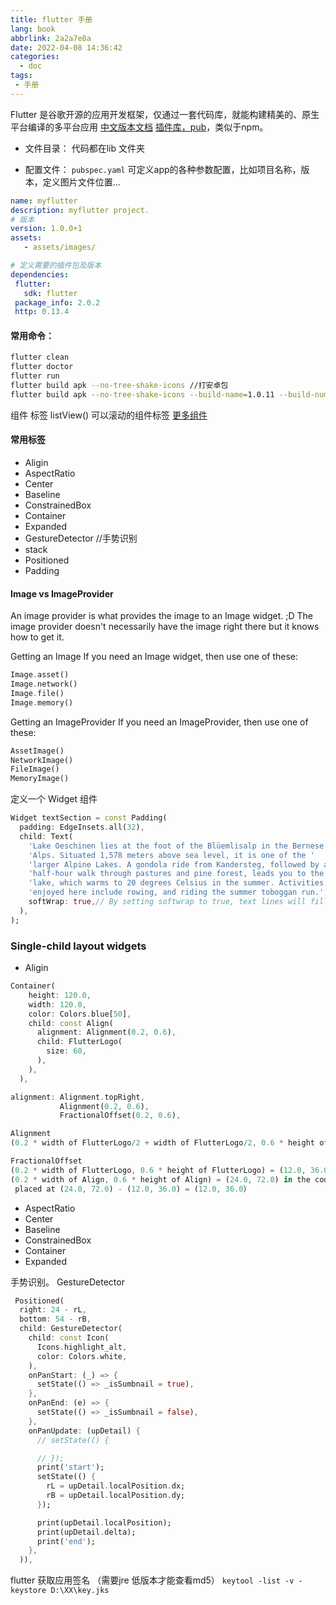 ```yaml
---
title: flutter 手册
lang: book
abbrlink: 2a2a7e8a
date: 2022-04-08 14:36:42
categories:
  - doc
tags:
 - 手册
---
```



Flutter 是谷歌开源的应用开发框架，仅通过一套代码库，就能构建精美的、原生平台编译的多平台应用
[中文版本文档](https://flutter.cn/)
[插件库，pub](https://pub.dev/)，类似于npm。

 <!--more-->

+ 文件目录：
 代码都在lib 文件夹
 
+ 配置文件： `pubspec.yaml`
 可定义app的各种参数配置，比如项目名称，版本，定义图片文件位置...
 ```yaml
name: myflutter
description: myflutter project.
# 版本
version: 1.0.0+1 
assets:
    - assets/images/

# 定义需要的插件包及版本
dependencies:
  flutter:
    sdk: flutter
  package_info: 2.0.2
  http: 0.13.4
```

#### 常用命令：
```bash
flutter clean
flutter doctor
flutter run
flutter build apk --no-tree-shake-icons //打安卓包
flutter build apk --no-tree-shake-icons --build-name=1.0.11 --build-number=11// 带版本打包
```





组件 标签
 listView() 可以滚动的组件标签
 [更多组件](https://docs.flutter.dev/development/ui/widgets/layout)



 #### 常用标签
+ Aligin
+ AspectRatio
+ Center
+ Baseline
+ ConstrainedBox 
+ Container
+ Expanded
+ GestureDetector //手势识别
+ stack 
+ Positioned
+ Padding


#### Image vs ImageProvider
An image provider is what provides the image to an Image widget. ;D
The image provider doesn't necessarily have the image right there but it knows how to get it.

Getting an Image
If you need an Image widget, then use one of these:

```dart
Image.asset()
Image.network()
Image.file()
Image.memory()
```
Getting an ImageProvider
If you need an ImageProvider, then use one of these:
```dart
AssetImage()
NetworkImage()
FileImage()
MemoryImage()
```




定义一个 Widget 组件 
```dart
Widget textSection = const Padding(
  padding: EdgeInsets.all(32),
  child: Text(
    'Lake Oeschinen lies at the foot of the Blüemlisalp in the Bernese '
    'Alps. Situated 1,578 meters above sea level, it is one of the '
    'larger Alpine Lakes. A gondola ride from Kandersteg, followed by a '
    'half-hour walk through pastures and pine forest, leads you to the '
    'lake, which warms to 20 degrees Celsius in the summer. Activities '
    'enjoyed here include rowing, and riding the summer toboggan run.',
    softWrap: true,// By setting softwrap to true, text lines will fill the column width before wrapping at a word boundary.
  ),
);
```

### Single-child layout widgets

+ Aligin

```dart
Container(
    height: 120.0,
    width: 120.0,
    color: Colors.blue[50],
    child: const Align(
      alignment: Alignment(0.2, 0.6),
      child: FlutterLogo(
        size: 60,
      ),
    ),
  ),

alignment: Alignment.topRight,
           Alignment(0.2, 0.6), 
           FractionalOffset(0.2, 0.6), 

Alignment
(0.2 * width of FlutterLogo/2 + width of FlutterLogo/2, 0.6 * height of FlutterLogo/2 + height of FlutterLogo/2) = (36.0, 48.0).

FractionalOffset
(0.2 * width of FlutterLogo, 0.6 * height of FlutterLogo) = (12.0, 36.0) in the coordinate system of the blue container.
(0.2 * width of Align, 0.6 * height of Align) = (24.0, 72.0) in the coordinate system of the Align widget.
 placed at (24.0, 72.0) - (12.0, 36.0) = (12.0, 36.0）
```

+ AspectRatio
+ Center
+ Baseline
+ ConstrainedBox 
+ Container
+ Expanded


手势识别。
GestureDetector 
```dart
 Positioned(
  right: 24 - rL,
  bottom: 54 - rB,
  child: GestureDetector(
    child: const Icon(
      Icons.highlight_alt,
      color: Colors.white,
    ),
    onPanStart: (_) => {
      setState(() => _isSumbnail = true),
    },
    onPanEnd: (e) => {
      setState(() => _isSumbnail = false),
    },
    onPanUpdate: (upDetail) {
      // setState(() {

      // });
      print('start');
      setState(() {
        rL = upDetail.localPosition.dx;
        rB = upDetail.localPosition.dy;
      });

      print(upDetail.localPosition);
      print(upDetail.delta);
      print('end');
    },                                
  )),
```


flutter 获取应用签名 （需要jre 低版本才能查看md5）
`keytool -list -v -keystore D:\XX\key.jks`


